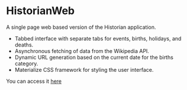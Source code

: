 # HistorianWeb
A single page web based version of the Historian application.
- Tabbed interface with separate tabs for events, births, holidays, and deaths.
- Asynchronous fetching of data from the Wikipedia API.
- Dynamic URL generation based on the current date for the births category.
- Materialize CSS framework for styling the user interface.

You can access it [here](https://sageind.github.io/HistorianWeb/)
